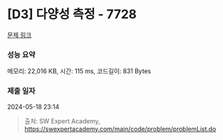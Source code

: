 # [D3] 다양성 측정 - 7728 

[문제 링크](https://swexpertacademy.com/main/code/problem/problemDetail.do?contestProbId=AWq40NEKLyADFARG) 

### 성능 요약

메모리: 22,016 KB, 시간: 115 ms, 코드길이: 831 Bytes

### 제출 일자

2024-05-18 23:14



> 출처: SW Expert Academy, https://swexpertacademy.com/main/code/problem/problemList.do